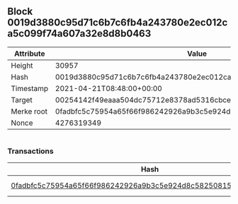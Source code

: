 ## Block 0019d3880c95d71c6b7c6fb4a243780e2ec012ca5c099f74a607a32e8d8b0463

Attribute | Value
--- | ---
Height | 30957
Hash | 0019d3880c95d71c6b7c6fb4a243780e2ec012ca5c099f74a607a32e8d8b0463
Timestamp | 2021-04-21T08:48:00+00:00
Target | 00254142f49eaaa504dc75712e8378ad5316cbcead634704b3734b6271167cc4
Merke root | 0fadbfc5c75954a65f66f986242926a9b3c5e924d8c582508153708e5f885845
Nonce | 4276319349

```

```

### Transactions

Hash | Amount
--- | ---
[0fadbfc5c75954a65f66f986242926a9b3c5e924d8c582508153708e5f885845](0fadbfc5c75954a65f66f986242926a9b3c5e924d8c582508153708e5f885845.md) | 10.00000000 SKEPTI 
